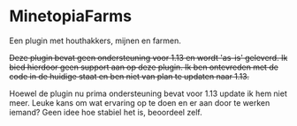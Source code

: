 # MinetopiaFarms
Een plugin met houthakkers, mijnen en farmen.

~~Deze plugin bevat geen ondersteuning voor 1.13 en wordt 'as-is' geleverd. Ik bied hierdoor geen support aan op deze plugin. Ik ben ontevreden met de code in de huidige staat en ben niet van plan te updaten naar 1.13.~~

Hoewel de plugin nu prima ondersteuning bevat voor 1.13 update ik hem niet meer. Leuke kans om wat ervaring op te doen en er aan door te werken iemand? Geen idee hoe stabiel het is, beoordeel zelf.
